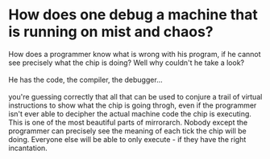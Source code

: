 # How does one debug a machine that is running on mist and chaos?
How does a programmer know what is wrong with his program, if he cannot see precisely what the chip is doing? Well why couldn't he take a look?
<br><br>He has the code, the compiler, the debugger...
<br><br>you're guessing correctly that all that can be used to conjure a trail of virtual instructions
to show what the chip is going throgh, even if the programmer isn't ever able to decipher the actual machine code the chip is executing.
This is one of the most beautiful parts of mirrorarch. Nobody except the programmer can precisely see the meaning of each tick the chip will
be doing. Everyone else will be able to only execute - if they have the right incantation.
